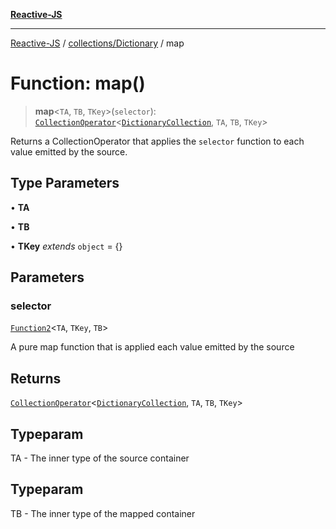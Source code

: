 [**Reactive-JS**](../../../README.md)

***

[Reactive-JS](../../../README.md) / [collections/Dictionary](../README.md) / map

# Function: map()

> **map**\<`TA`, `TB`, `TKey`\>(`selector`): [`CollectionOperator`](../../type-aliases/CollectionOperator.md)\<[`DictionaryCollection`](../interfaces/DictionaryCollection.md), `TA`, `TB`, `TKey`\>

Returns a CollectionOperator that applies the `selector` function to each
value emitted by the source.

## Type Parameters

• **TA**

• **TB**

• **TKey** *extends* `object` = \{\}

## Parameters

### selector

[`Function2`](../../../functions/type-aliases/Function2.md)\<`TA`, `TKey`, `TB`\>

A pure map function that is applied each value emitted by the source

## Returns

[`CollectionOperator`](../../type-aliases/CollectionOperator.md)\<[`DictionaryCollection`](../interfaces/DictionaryCollection.md), `TA`, `TB`, `TKey`\>

## Typeparam

TA - The inner type of the source container

## Typeparam

TB - The inner type of the mapped container
